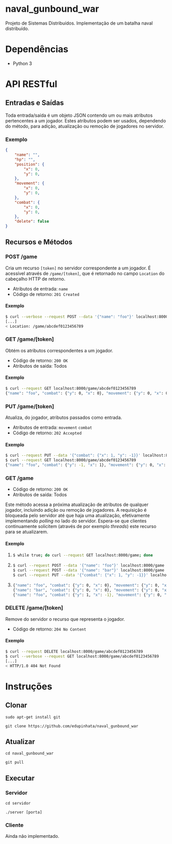 # naval_gunbound_war

Projeto de Sistemas Distribuídos. Implementação de um batalha naval distribuído.

# Dependências

* Python 3

# API RESTful

## Entradas e Saídas

Toda entrada/saída é um objeto JSON contendo um ou mais atributos pertencentes a
um jogador. Estes atributos podem ser usados, dependendo do método, para adição,
atualização ou remoção de jogadores no servidor.

### Exemplo

```json
{
    "name": "",
    "hp": "",
    "position": {
        "x": 0,
        "y": 0,
    },
    "movement": {
        "x": 0,
        "y": 0,
    },
    "combat": {
        "x": 0,
        "y": 0,
    },
    "delete": false
}
```

## Recursos e Métodos

### POST /game

Cria um recurso `[token]` no servidor correspondente a um jogador. É acessível
através de `/game/[token]`, que é retornado no campo `Location` do cabeçalho
HTTP de retorno.

* Atributos de entrada: `name`
* Código de retorno: `201 Created`

#### Exemplo

```sh
$ curl --verbose --request POST --data '{"name": "foo"}' localhost:8000/game
[...]
< Location: /game/abcdef0123456789
```

### GET /game/[token]

Obtém os atributos correspondentes a um jogador.

* Código de retorno: `200 OK`
* Atributos de saída: Todos

#### Exemplo

```sh
$ curl --request GET localhost:8000/game/abcdef0123456789
{"name": "foo", "combat": {"y": 0, "x": 0}, "movement": {"y": 0, "x": 0}, "position": {"y": 0, "x": 0}, "hp": 10}
```

### PUT /game/[token]

Atualiza, do jogador, atributos passados como entrada.

* Atributos de entrada: `movement` `combat`
* Código de retorno: `202 Accepted`

#### Exemplo

```sh
$ curl --request PUT --data '{"combat": {"x": 1, "y": -1}}' localhost:8000/game/abcdef0123456789
$ curl --request GET localhost:8000/game/abcdef0123456789
{"name": "foo", "combat": {"y": -1, "x": 1}, "movement": {"y": 0, "x": 0}, "position": {"y": 0, "x": 0}, "hp": 10}
```

### GET /game

* Código de retorno: `200 OK`
* Atributos de saída: Todos

Este método acessa a próxima atualização de atributos de qualquer jogador,
incluindo adição ou remoção de jogadores. A requisição é bloqueada pelo servidor
até que haja uma atualização, efetivamente implementando *polling* no lado do
servidor. Espera-se que clientes continuamente solicitem (através de por exemplo
*threads*) este recurso para se atualizarem.

#### Exemplo

1. ```sh
   $ while true; do curl --request GET localhost:8000/game; done
   ```

2. ```sh
   $ curl --request POST --data '{"name": "foo"}' localhost:8000/game
   $ curl --request POST --data '{"name": "bar"}' localhost:8000/game
   $ curl --request PUT --data '{"combat": {"x": 1, "y": -1}}' localhost:8000/game/abcdef0123456789
   ```

1. ```sh
   {"name": "foo", "combat": {"y": 0, "x": 0}, "movement": {"y": 0, "x": 0}, "position": {"y": 0, "x": 0}, "hp": 10}
   {"name": "bar", "combat": {"y": 0, "x": 0}, "movement": {"y": 0, "x": 0}, "position": {"y": 0, "x": 0}, "hp": 10}
   {"name": "foo", "combat": {"y": 1, "x": -1}, "movement": {"y": 0, "x": 0}, "position": {"y": 0, "x": 0}, "hp": 10}
   ```

### DELETE /game/[token]

Remove do servidor o recurso que representa o jogador.

* Código de retorno: `204 No Content`

#### Exemplo

```sh
$ curl --request DELETE localhost:8000/game/abcdef0123456789
$ curl --verbose --request GET localhost:8000/game/abcdef0123456789
[...]
< HTTP/1.0 404 Not Found
```

# Instruções

## Clonar

`sudo apt-get install git`

`git clone https://github.com/edupinhata/naval_gunbound_war`

## Atualizar

`cd naval_gunbound_war`

`git pull`

## Executar

### Servidor

`cd servidor`

`./server [porta]`

### Cliente

Ainda não implementado.

